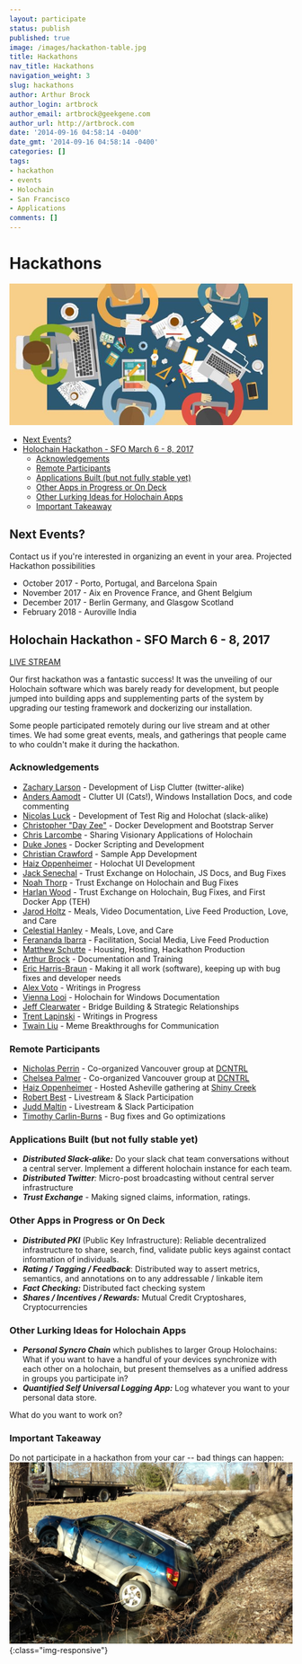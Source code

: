 ```yaml
---
layout: participate
status: publish
published: true
image: /images/hackathon-table.jpg
title: Hackathons
nav_title: Hackathons
navigation_weight: 3
slug: hackathons
author: Arthur Brock
author_login: artbrock
author_email: artbrock@geekgene.com
author_url: http://artbrock.com
date: '2014-09-16 04:58:14 -0400'
date_gmt: '2014-09-16 04:58:14 -0400'
categories: []
tags:
- hackathon
- events
- Holochain
- San Francisco
- Applications
comments: []
---
```


# Hackathons
<img class="fit responsive" src="/images/hackathon-table.jpg">

<!-- TOC depthFrom:2 depthTo:6 withLinks:1 updateOnSave:1 orderedList:0 -->

- [Next Events?](#next-events)
- [Holochain Hackathon - SFO March 6 - 8, 2017](#holochain-hackathon-sfo-march-6-8-2017)
	- [Acknowledgements](#acknowledgements)
	- [Remote Participants](#remote-participants)
	- [Applications Built (but not fully stable yet)](#applications-built-but-not-fully-stable-yet)
	- [Other Apps in Progress or On Deck](#other-apps-in-progress-or-on-deck)
	- [Other Lurking Ideas for Holochain Apps](#other-lurking-ideas-for-holochain-apps)
	- [Important Takeaway](#important-takeaway)

<!-- /TOC -->

## Next Events?
Contact us if you're interested in organizing an event in your area. Projected Hackathon possibilities
 * October 2017 - Porto, Portugal, and Barcelona Spain
 * November 2017 - Aix en Provence France, and Ghent Belgium
 * December 2017 - Berlin Germany, and Glasgow Scotland
 * February 2018 - Auroville India

## Holochain Hackathon - SFO March 6 - 8, 2017
<a class="btn btn-primary btn-xl pull-right" href="https://www.youtube.com/watch?v=-RyFJWK4mhI&feature=youtu.be">LIVE STREAM</a>

Our first hackathon was a fantastic success! It was the unveiling of our Holochain software which was barely ready for development, but people jumped into building apps and supplementing parts of the system by upgrading our testing framework and dockerizing our installation.

Some people participated remotely during our live stream and at other times. We had some great events, meals, and gatherings that people came to who couldn't make it during the hackathon.

### Acknowledgements
 - [Zachary Larson](http://github.com/hierophantos) - Development of Lisp Clutter (twitter-alike)
 - [Anders Aamodt](http://github.com/andersaamodt) - Clutter UI (Cats!), Windows Installation Docs, and code commenting
 - [Nicolas Luck](http://github.com/lucksus) - Development of Test Rig and Holochat (slack-alike)
 - [Christopher "Day Zee"](http://github.com/christophererreay) - Docker Development and Bootstrap Server
 - [Chris Larcombe](http://github.com/chrislarcombe) - Sharing Visionary Applications of Holochain
 - [Duke Jones](http://github.com/dukejones) - Docker Scripting and Development
 - [Christian Crawford](http://github.com/xenocom) - Sample App Development
 - [Haiz Oppenheimer](http://github.com/haizop) - Holochat UI Development
 - [Jack Senechal](http://github.com/jacksenechal) - Trust Exchange on Holochain, JS Docs, and Bug Fixes
 - [Noah Thorp](http://github.com/aquabu) - Trust Exchange on Holochain and Bug Fixes
 - [Harlan Wood](http://github.com/harlantwood) - Trust Exchange on Holochain, Bug Fixes, and First Docker App (TEH)
 - [Jarod Holtz](http://github.com/jarodholtz) - Meals, Video Documentation, Live Feed Production, Love, and Care
 - [Celestial Hanley](http://twitter.com/han_cee) - Meals, Love, and Care
 - [Ferananda Ibarra](http://twitter.com/fer_ananda) - Facilitation, Social Media, Live Feed Production
 - [Matthew Schutte](http://github.com/matthewjosef) - Housing, Hosting, Hackathon Production
 - [Arthur Brock](http://github.com/artbrock) - Documentation and Training
 - [Eric Harris-Braun](http://github.com/zippy) - Making it all work (software), keeping up with bug fixes and developer needs
 - [Alex Voto](https://twitter.com/AVotoFuture) - Writings in Progress
 - [Vienna Looi](http://twitter.com/viennalooi) - Holochain for Windows Documentation
 - [Jeff Clearwater](http://github.com/clrwater) - Bridge Building & Strategic Relationships
 - [Trent Lapinski](@trentlapinski) - Writings in Progress
 - [Twain Liu](http://twitter.com/twainus) - Meme Breakthroughs for Communication

### Remote Participants
 - [Nicholas Perrin](http://github.com/nwperrin) - Co-organized Vancouver group at [DCNTRL](https://www.meetup.com/dctrlvan/)
 - [Chelsea Palmer](http://github.com/chiselinc) - Co-organized Vancouver group at [DCNTRL](https://www.meetup.com/dctrlvan/)
 - [Haiz Oppenheimer](http://github.com/haizop) - Hosted Asheville gathering at [Shiny Creek](http://www.shinycreek.com/)
 - [Robert Best](http://github.com/bortseb) - Livestream & Slack Participation
 - [Judd Maltin](http://github.com/newgoliath) - Livestream & Slack Participation
 - [Timothy Carlin-Burns](http://github.com/timotree3) - Bug fixes and Go optimizations


### Applications Built (but not fully stable yet)
 - _**Distributed Slack-alike:**_ Do your slack chat team conversations without a central server. Implement a different holochain instance for each team.
 - _**Distributed Twitter**:_ Micro-post broadcasting without central server infrastructure
 - _**Trust Exchange**_ - Making signed claims, information, ratings.

### Other Apps in Progress or On Deck
 - _**Distributed PKI**_ (Public Key Infrastructure): Reliable decentralized infrastructure to share, search, find, validate public keys against contact information of individuals.
 -  _**Rating / Tagging / Feedback**_: Distributed way to assert metrics, semantics, and annotations on to any addressable / linkable item
 - _**Fact Checking:**_ Distributed fact checking system
 - _**Shares / Incentives / Rewards:**_ Mutual Credit Cryptoshares, Cryptocurrencies

### Other Lurking Ideas for Holochain Apps
 - _**Personal Syncro Chain**_ which publishes to larger Group Holochains: What if you want to have a handful of your devices synchronize with each other on a holochain, but present themselves as a unified address in groups you participate in?
 - _**Quantified Self Universal Logging App:**_ Log whatever you want to your personal data store.

What do you want to work on?


### Important Takeaway

Do not participate in a hackathon from your car -- bad things can happen: <br />
![Car in Ditch](/images/car_ditch.jpg){:class="img-responsive"}
